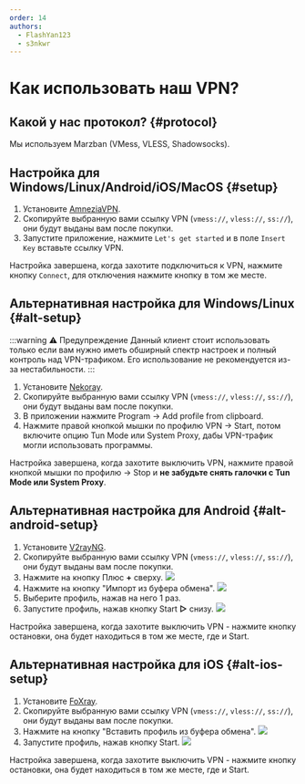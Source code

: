 ```yaml
---
order: 14
authors:
  - FlashYan123
  - s3nkwr
---
```


# Как использовать наш VPN?

## Какой у нас протокол? {#protocol}

Мы используем Marzban (VMess, VLESS, Shadowsocks).

## Настройка для Windows/Linux/Android/iOS/MacOS {#setup}

1. Установите [AmneziaVPN](https://amnezia.org/ru/downloads).
2. Скопируйте выбранную вами ссылку VPN (`vmess://`, `vless://`, `ss://`), они будут выданы вам после покупки.
3. Запустите приложение, нажмите `Let's get started` и в поле `Insert Key` вставьте ссылку VPN.

Настройка завершена, когда захотите подключиться к VPN, нажмите кнопку `Connect`, для отключения нажмите кнопку в том же месте.

## Альтернативная настройка для Windows/Linux {#alt-setup}

:::warning :warning: Предупреждение
Данный клиент стоит использовать только если вам нужно иметь обширный спектр настроек и полный контроль над VPN-трафиком. Его использование не рекомендуется из-за нестабильности.
:::

1. Установите [Nekoray](https://github.com/MatsuriDayo/nekoray/releases).
2. Скопируйте выбранную вами ссылку VPN (`vmess://`, `vless://`, `ss://`), они будут выданы вам после покупки.
3. В приложении нажмите Program -> Add profile from clipboard.
4. Нажмите правой кнопкой мышки по профилю VPN -> Start, потом включите опцию Tun Mode или System Proxy, дабы VPN-трафик могли использовать программы.

Настройка завершена, когда захотите выключить VPN, нажмите правой кнопкой мышки по профилю -> Stop и **не забудьте снять галочки с Tun Mode или System Proxy**.

## Альтернативная настройка для Android {#alt-android-setup}

1. Установите [V2rayNG](https://play.google.com/store/apps/details?id=com.v2ray.ang).
2. Скопируйте выбранную вами ссылку VPN (`vmess://`, `vless://`, `ss://`), они будут выданы вам после покупки.
3. Нажмите на кнопку Плюс **+** сверху.
![](/host/vpn/v2rayplus.jpg)
4. Нажмите на кнопку "Импорт из буфера обмена".
![](/host/vpn/v2rayclip.jpg)
5. Выберите профиль, нажав на него 1 раз.
6. Запустите профиль, нажав кнопку Start **▷** снизу.
![](/host/vpn/v2raystart.jpg)

Настройка завершена, когда захотите выключить VPN - нажмите кнопку остановки, она будет находиться в том же месте, где и Start.

## Альтернативная настройка для iOS {#alt-ios-setup}

1. Установите [FoXray](https://apps.apple.com/us/app/foxray/id6448898396).
2. Скопируйте выбранную вами ссылку VPN (`vmess://`, `vless://`, `ss://`), они будут выданы вам после покупки.
3. Нажмите на кнопку "Вставить профиль из буфера обмена".
![](/host/vpn/foxrayclip.jpg)
4. Запустите профиль, нажав кнопку Start.
![](/host/vpn/foxraystart.jpg)

Настройка завершена, когда захотите выключить VPN - нажмите кнопку остановки, она будет находиться в том же месте, где и Start.

